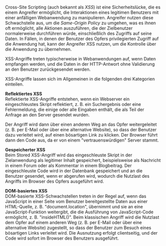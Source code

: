Cross-Site Scripting (auch bekannt als *XSS*) ist eine Sicherheitslücke, die es einem Angreifer ermöglicht, die Interaktionen eines legitimen Benutzers mit einer anfälligen Webanwendung zu manipulieren. Angreifer nutzen diese Schwachstelle aus, um die *Same-Origin Policy* zu umgehen, was es ihnen oft ermöglicht, alle Aktionen auszuführen, die der Zielbenutzer normalerweise durchführen würde, einschließlich des Zugriffs auf seine Daten. In Fällen, in denen der Benutzer des Opfers privilegierten Zugriff auf die Anwendung hat, kann der Angreifer XSS nutzen, um die Kontrolle über die Anwendung zu übernehmen.

XSS-Angriffe treten typischerweise in Webanwendungen auf, wenn Daten empfangen werden, und die Daten in der HTTP-Antwort ohne Validierung an den Benutzer zurückgesendet werden.

XSS-Angriffe lassen sich im Allgemeinen in die folgenden drei Kategorien einteilen.

**Reflektiertes XSS**   
Reflektierte XSS-Angriffe entstehen, wenn ein Webserver ein eingeschleustes Skript reflektiert, z. B. ein Suchergebnis oder eine Fehlermeldung, die einige oder alle Eingaben enthält, die als Teil der Anfrage an den Server gesendet wurden.

Der Angriff wird dann über einen anderen Weg an das Opfer weitergeleitet (z. B. per E-Mail oder über eine alternative Website), so dass der Benutzer dazu verleitet wird, auf einen bösartigen Link zu klicken. Der Browser führt dann den Code aus, da er von einem "vertrauenswürdigen" Server stammt.

**Gespeicherter XSS**   
Beim Stored XSS-Angriff wird das eingeschleuste Skript in der Zielanwendung als legitimer Inhalt gespeichert, beispielsweise als Nachricht in einem Forum oder als Kommentar in einem Blogbeitrag. Der eingeschleuste Code wird in der Datenbank gespeichert und an die Benutzer gesendet, wenn er abgerufen wird, wodurch die Nutzlast des Angriffs im Browser des Opfers ausgeführt wird.

**DOM-basiertes XSS**   
DOM-basierte XSS-Schwachstellen treten in der Regel auf, wenn das JavaScript in einer Seite vom Benutzer bereitgestellte Daten aus einer HTML-Quelle, z. B. "document.location", übernimmt und sie an eine JavaScript-Funktion weitergibt, die die Ausführung von JavaScript-Code ermöglicht, z. B. "insideHTML()". Beim klassischen Angriff wird die Nutzlast dem Opfer auf einem anderen Weg (z. B. per E-Mail oder über eine alternative Website) zugestellt, so dass der Benutzer zum Besuch eines bösartigen Links verleitet wird. Die Ausnutzung erfolgt clientseitig, und der Code wird sofort im Browser des Benutzers ausgeführt.